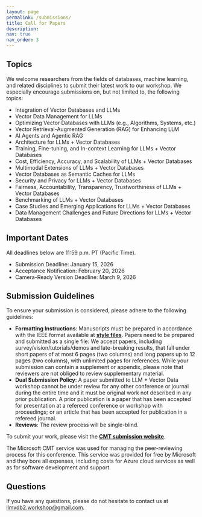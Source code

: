 ```yaml
---
layout: page
permalink: /submissions/
title: Call for Papers
description: 
nav: true
nav_order: 3
---
```

## Topics

We welcome researchers from the fields of databases, machine learning, and related disciplines to submit their latest work to our workshop. We especially encourage submissions on, but not limited to, the following topics:
* Integration of Vector Databases and LLMs
* Vector Data Management for LLMs
* Optimizing Vector Databases with LLMs (e.g., Algorithms, Systems, etc.)
* Vector Retrieval-Augmented Generation (RAG) for Enhancing LLM
* AI Agents and Agentic RAG
* Architecture for LLMs + Vector Databases
* Training, Fine-tuning, and In-context Learning for LLMs + Vector Databases
* Cost, Efficiency, Accuracy, and Scalability of LLMs + Vector Databases
* Multimodal Extensions of LLMs + Vector Databases
* Vector Databases as Semantic Caches for LLMs
* Security and Privacy for LLMs + Vector Databases
* Fairness, Accountability, Transparency, Trustworthiness of LLMs + Vector Databases
* Benchmarking of LLMs + Vector Databases
* Case Studies and Emerging Applications for LLMs + Vector Databases
* Data Management Challenges and Future Directions for LLMs + Vector Databases

## Important Dates
All deadlines below are 11:59 p.m. PT (Pacific Time).

*   Submission Deadline: January 15, 2026
*   Acceptance Notification: February 20, 2026
*   Camera-Ready Version Deadline: March 9, 2026

<!--
Previous deadlines (ICDE 2025):
*   Submission Deadline: ~~February 05, 2025~~ February 19, 2025
*   Acceptance Notification: ~~March 05, 2025~~ March 19, 2025
*   Camera-Ready Version Deadline: ~~March 21, 2025~~  April 4, 2025
-->

## Submission Guidelines

To ensure your submission is considered, please adhere to the following guidelines:

* **Formatting Instructions**: Manuscripts must be prepared in accordance with the IEEE format available at **[style files](https://www.ieee.org/conferences_events/conferences/publishing/templates.html)**. Papers need to be prepared and submitted as a single file: We accept papers, including survey/vision/tutorials/demos and late-breaking results, that fall under short papers of at most 6 pages (two columns) and long papers up to 12 pages (two columns), with unlimited pages for references. While your submission can contain a supplement or appendix, please note that reviewers are not obliged to review supplementary material.
*   **Dual Submission Policy**: A paper submitted to LLM + Vector Data workshop cannot be under review for any other conference or journal during the entire time and it must be original work not described in any prior publication. A prior publication is a paper that has been accepted for presentation at a refereed conference or workshop with proceedings; or an article that has been accepted for publication in a refereed journal. 
*   **Reviews**: The review process will be single-blind.

To submit your work, please visit the **[CMT submission website](https://cmt3.research.microsoft.com/LLMVD2026)**.

The Microsoft CMT service was used for managing the peer-reviewing process for this conference. This service was provided for free by Microsoft and they bore all expenses, including costs for Azure cloud services as well as for software development and support.


## Questions

If you have any questions, please do not hesitate to contact us at [llmvdb2.workshop@gmail.com](mailto:llmvdb2.workshop@gmail.com).
